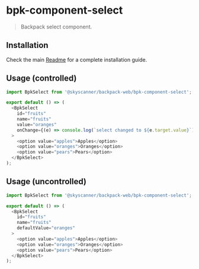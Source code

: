 # bpk-component-select

> Backpack select component.

## Installation

Check the main [Readme](https://github.com/skyscanner/backpack#usage) for a complete installation guide.

## Usage (controlled)

```js
import BpkSelect from '@skyscanner/backpack-web/bpk-component-select';

export default () => (
  <BpkSelect
    id="fruits"
    name="fruits"
    value="oranges"
    onChange={(e) => console.log(`select changed to ${e.target.value}`)}
  >
    <option value="apples">Apples</option>
    <option value="oranges">Oranges</option>
    <option value="pears">Pears</option>
  </BpkSelect>
);
```

## Usage (uncontrolled)

```js
import BpkSelect from '@skyscanner/backpack-web/bpk-component-select';

export default () => (
  <BpkSelect
    id="fruits"
    name="fruits"
    defaultValue="oranges"
  >
    <option value="apples">Apples</option>
    <option value="oranges">Oranges</option>
    <option value="pears">Pears</option>
  </BpkSelect>
);
```